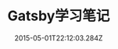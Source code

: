 ---
title: "Gatsby学习笔记"
date: "2015-05-01T22:12:03.284Z"
description: "Hello World"
type: "gatsby"
---